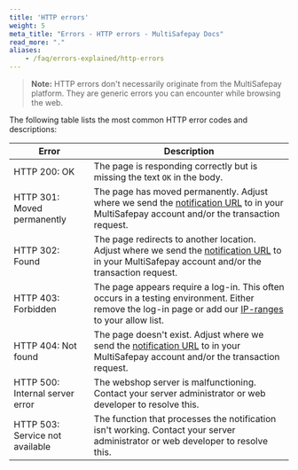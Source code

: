 ```yaml
---
title: 'HTTP errors'
weight: 5
meta_title: "Errors - HTTP errors - MultiSafepay Docs"
read_more: "."
aliases:
    - /faq/errors-explained/http-errors
---
```

> **Note:** HTTP errors don't necessarily originate from the MultiSafepay platform. They are generic errors you can encounter while browsing the web.

The following table lists the most common HTTP error codes and descriptions:

|  Error	|  Description 	           |
|-----------|--------------------------|
| HTTP 200: OK | The page is responding correctly but is missing the text `OK` in the body. |          
| HTTP 301: Moved permanently | The page has moved permanently. Adjust where we send the [notification URL](/developer/api/notification-url) to in your MultiSafepay account and/or the transaction request. | 
| HTTP 302: Found | The page redirects to another location. Adjust where we send the [notification URL](/developer/api/notification-url) to in your MultiSafepay account and/or the transaction request. |                 
| HTTP 403: Forbidden | The page appears require a log-in. This often occurs in a testing environment. Either remove the log-in page or add our [IP-ranges](/developer/errors-explained/multisafepay-ip-ranges/) to your allow list. | 
| HTTP 404: Not found | The page doesn't exist. Adjust where we send the [notification URL](/developer/api/notification-url) to in your MultiSafepay account and/or the transaction request. |
| HTTP 500: Internal server error | The webshop server is malfunctioning. Contact your server administrator or web developer to resolve this. |
| HTTP 503: Service not available | The function that processes the notification isn't working. Contact your server administrator or web developer to resolve this. | 
